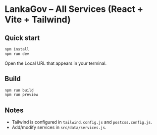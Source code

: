 # LankaGov – All Services (React + Vite + Tailwind)

## Quick start
```bash
npm install
npm run dev
```
Open the Local URL that appears in your terminal.

## Build
```bash
npm run build
npm run preview
```

## Notes
- Tailwind is configured in `tailwind.config.js` and `postcss.config.js`.
- Add/modify services in `src/data/services.js`.
